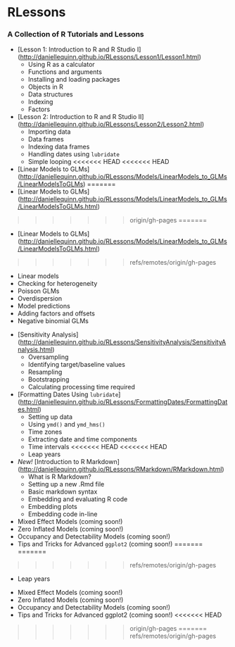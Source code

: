 # RLessons
### A Collection of R Tutorials and Lessons ###

* [Lesson 1: Introduction to R and R Studio I] (http://daniellequinn.github.io/RLessons/Lesson1/Lesson1.html)
  - Using R as a calculator
  - Functions and arguments
  - Installing and loading packages
  - Objects in R
  - Data structures
  - Indexing
  - Factors
* [Lesson 2: Introduction to R and R Studio II] (http://daniellequinn.github.io/RLessons/Lesson2/Lesson2.html)
  - Importing data
  - Data frames
  - Indexing data frames
  - Handling dates using `lubridate`
  - Simple looping
<<<<<<< HEAD
<<<<<<< HEAD
* [Linear Models to GLMs] (http://daniellequinn.github.io/RLessons/Models/LinearModels_to_GLMs/LinearModelsToGLMs)
=======
* [Linear Models to GLMs] (http://daniellequinn.github.io/RLessons/Models/LinearModels_to_GLMs/LinearModelsToGLMs.html)
>>>>>>> origin/gh-pages
=======
* [Linear Models to GLMs] (http://daniellequinn.github.io/RLessons/Models/LinearModels_to_GLMs/LinearModelsToGLMs.html)
>>>>>>> refs/remotes/origin/gh-pages
  - Linear models
  - Checking for heterogeneity
  - Poisson GLMs
  - Overdispersion
  - Model predictions
  - Adding factors and offsets
  - Negative binomial GLMs
* [Sensitivity Analysis] (http://daniellequinn.github.io/RLessons/SensitivityAnalysis/SensitivityAnalysis.html)
  - Oversampling
  - Identifying target/baseline values
  - Resampling
  - Bootstrapping
  - Calculating processing time required
* [Formatting Dates Using `lubridate`] (http://daniellequinn.github.io/RLessons/FormattingDates/FormattingDates.html)
  - Setting up data
  - Using `ymd()` and `ymd_hms()`
  - Time zones
  - Extracting date and time components
  - Time intervals
<<<<<<< HEAD
<<<<<<< HEAD
  - Leap years
* *New!* [Introduction to R Markdown] (http://daniellequinn.github.io/RLessons/RMarkdown/RMarkdown.html)
  - What is R Markdown?
  - Setting up a new .Rmd file
  - Basic markdown syntax
  - Embedding and evaluating R code
  - Embedding plots
  - Embedding code in-line
* Mixed Effect Models (coming soon!)
* Zero Inflated Models (coming soon!)
* Occupancy and Detectability Models (coming soon!)
* Tips and Tricks for Advanced `ggplot2` (coming soon!)
=======
=======
>>>>>>> refs/remotes/origin/gh-pages
 - Leap years
* Mixed Effect Models (coming soon!)
* Zero Inflated Models (coming soon!)
* Occupancy and Detectability Models (coming soon!)
* Tips and Tricks for Advanced ggplot2 (coming soon!)
<<<<<<< HEAD
>>>>>>> origin/gh-pages
=======
>>>>>>> refs/remotes/origin/gh-pages
